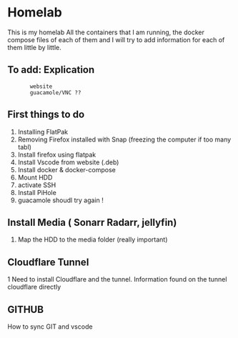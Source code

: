 # Homelab

This is my homelab
All the containers that I am running, the docker compose files of each of them and I will try to add information for each of them little by little.

## To add: Explication 
          
           website 
           guacamole/VNC ??

## First things to do

1. Installing FlatPak
2. Removing Firefox installed with Snap (freezing the computer if too many tabl)
3. Install firefox using flatpak
4. Install Vscode from website (.deb)
5. Install docker & docker-compose
6. Mount HDD
7. activate SSH
8. Install PiHole
8. guacamole shoudl try again !


## Install Media ( Sonarr Radarr, jellyfin)
1. Map the HDD to the media folder (really important)




## Cloudflare Tunnel
1 Need to install Cloudflare and the tunnel. Information found on the tunnel cloudflare directly

## GITHUB
How to sync GIT and vscode 







